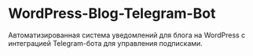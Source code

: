 # WordPress-Blog-Telegram-Bot
Автоматизированная система уведомлений для блога на WordPress с интеграцией Telegram-бота для управления подписками.
